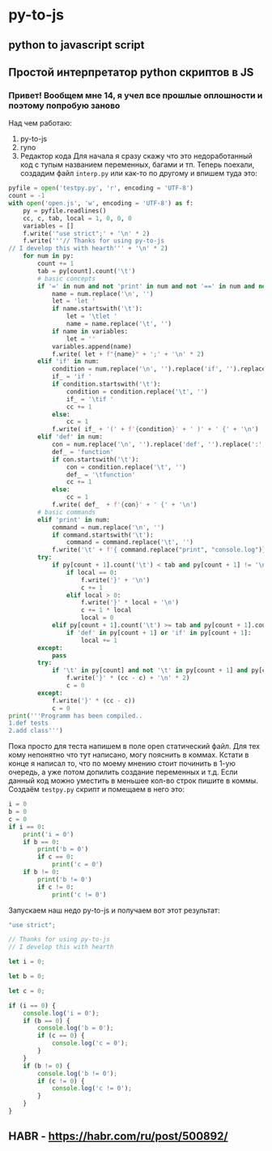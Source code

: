 # py-to-js
python to javascript script
--
<h2><b>Простой интерпретатор python скриптов в JS</b></h2>
<h3>Привет! Вообщем мне 14, я учел все прошлые оплошности и поэтому попробую заново</h3>
Над чем работаю:

1. py-to-js
2. ryno
3. Редактор кода
Для начала я сразу скажу что это недоработанный код с тупым названием переменных, багами и тп. Теперь поехали, создадим файл <code>interp.py</code> или как-то по другому и впишем туда это:

```python
pyfile = open('testpy.py', 'r', encoding = 'UTF-8')
count = -1
with open('open.js', 'w', encoding = 'UTF-8') as f:
	py = pyfile.readlines()
	cc, c, tab, local = 1, 0, 0, 0
	variables = []
	f.write('"use strict";' + '\n' * 2)
	f.write('''// Thanks for using py-to-js
// I develop this with hearth''' + '\n' * 2)
	for num in py:
		count += 1
		tab = py[count].count('\t')
		# basic concepts
		if '=' in num and not 'print' in num and not '==' in num and not '!=' in num:
			name = num.replace('\n', '')
			let = 'let '
			if name.startswith('\t'):
				let = '\tlet '
				name = name.replace('\t', '')
			if name in variables:
				let = ''
			variables.append(name)
			f.write( let + f"{name}" + ';' + '\n' * 2)
		elif 'if' in num:
			condition = num.replace('\n', '').replace('if', '').replace(':', '')
			if_ = 'if '
			if condition.startswith('\t'):
				condition = condition.replace('\t', '')
				if_ = '\tif '
				cc += 1
			else:
				cc = 1
			f.write( if_ + '(' + f'{condition}' + ' )' + ' {' + '\n')
		elif 'def' in num:
			con = num.replace('\n', '').replace('def', '').replace(':', '')
			def_ = 'function'
			if con.startswith('\t'):
				con = condition.replace('\t', '')
				def_ = '\tfunction'
				cc += 1
			else:
				cc = 1
			f.write( def_  + f'{con}' + ' {' + '\n')
		# basic commands
		elif 'print' in num:
			command = num.replace('\n', '')
			if command.startswith('\t'):
				command = command.replace('\t', '')
			f.write('\t' + f'{ command.replace("print", "console.log")}'+ ';' + '\n')
		try:
			if py[count + 1].count('\t') < tab and py[count + 1] != '\n':
				if local == 0:
					f.write('}' + '\n')
					c += 1
				elif local > 0:
					f.write('}' * local + '\n')
					c += 1 * local
					local = 0
			elif py[count + 1].count('\t') >= tab and py[count + 1].count('\t') != 0 and py[count + 1] != '\n':
				if 'def' in py[count + 1] or 'if' in py[count + 1]:
					local += 1
		except:
			pass
		try:
			if '\t' in py[count] and not '\t' in py[count + 1] and py[count + 1] != '\n':
				f.write('}' * (cc - c) + '\n' * 2)
				c = 0
		except:
			f.write('}' * (cc - c))
			c = 0
print('''Programm has been compiled..
1.def tests
2.add class''')
```
Пока просто для теста напишем в поле open статический файл. Для тех кому непонятно что тут написано, могу пояснить в коммах. Кстати в конце я написал то, что по моему мнению стоит починить в 1-ую очередь, а уже потом допилить создание переменных и т.д. Если данный код можно уместить в меньшее кол-во строк пишите в коммы. Создаём <code>testpy.py</code> скрипт и помещаем в него это:

```python
i = 0
b = 0
c = 0
if i == 0:
	print('i = 0')
	if b == 0:
		print('b = 0')
		if c == 0:
			print('c = 0')
	if b != 0:
		print('b != 0')
		if c != 0:
			print('c != 0')
```
Запускаем наш недо py-to-js и получаем вот этот результат:

```js
"use strict";

// Thanks for using py-to-js
// I develop this with hearth

let i = 0;

let b = 0;

let c = 0;

if (i == 0) {
    console.log('i = 0');
    if (b == 0) {
        console.log('b = 0');
        if (c == 0) {
            console.log('c = 0');
        }
    }
    if (b != 0) {
        console.log('b != 0');
        if (c != 0) {
            console.log('c != 0');
        }
    }
}
```
## HABR - https://habr.com/ru/post/500892/
